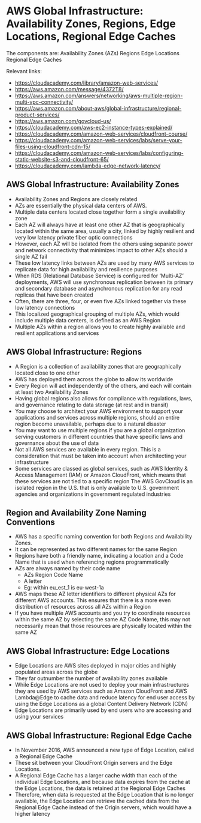 # AWS Global Infrastructure: Availability Zones, Regions, Edge Locations, Regional Edge Caches

The components are:
  Availability Zones (AZs)
  Regions
  Edge Locations
  Regional Edge Caches

Relevant links:
  - https://cloudacademy.com/library/amazon-web-services/
  - https://aws.amazon.com/message/4372T8/
  - https://aws.amazon.com/answers/networking/aws-multiple-region-multi-vpc-connectivity/
  - https://aws.amazon.com/about-aws/global-infrastructure/regional-product-services/
  - https://aws.amazon.com/govcloud-us/
  - https://cloudacademy.com/aws-ec2-instance-types-explained/
  - https://cloudacademy.com/amazon-web-services/cloudfront-course/
  - https://cloudacademy.com/amazon-web-services/labs/serve-your-files-using-cloudfront-cdn-15/
  - https://cloudacademy.com/amazon-web-services/labs/configuring-static-website-s3-and-cloudfront-65/
  - https://cloudacademy.com/lambda-edge-network-latency/

## AWS Global Infrastructure: Availability Zones

- Availability Zones and Regions are closely related
- AZs are essentially the physical data centers of AWS.
- Multiple data centers located close together form a single availability zone
- Each AZ will always have at least one other AZ that is geographically located within the same area, usually a city, 
linked by highly resilient and very low latency private fiber optic connections
- However, each AZ will be isolated from the others using separate power and network connectivity that minimizes impact to other AZs should a single AZ fail
- These low latency links between AZs are used by many AWS services to replicate data for high availability and 
resilience purposes
- When RDS (Relational Database Service) is configured for ‘Multi-AZ’ deployments, AWS will use synchronous replication between its primary and secondary database and asynchronous replication for any read replicas that have been created
- Often, there are three, four, or even five AZs linked together via these low latency connections
- This localized geographical grouping of multiple AZs, which would include multiple data centers, is defined as an AWS Region
- Multiple AZs within a region allows you to create highly available and resilient applications and services

## AWS Global Infrastructure: Regions
- A Region is a collection of availability zones that are geographically located close to one other
- AWS has deployed them across the globe to allow its worldwide 
- Every Region will act independently of the others, and  each will contain at least two Availability Zones
- Having global regions also allows for compliance with regulations, laws, and governance relating to data storage (at 
rest and in transit) 
- You may choose to architect your AWS environment to support your applications and services across multiple regions, should an entire region become unavailable, perhaps due to a natural disaster
- You may want to use multiple regions if you are a global organization serving customers in different countries that 
have specific laws and governance about the use of data
- Not all AWS services are available in every region. This is a consideration that must be taken into 
account when architecting your infrastructure
- Some services are classed as global services, such as AWS Identity & Access Management (IAM) or Amazon CloudFront, which means that these services are not tied to a specific region
The AWS GovCloud is an isolated region in the U.S. that is only available to U.S. government agencies and organizations in government regulated industries

## Region and Availability Zone Naming Conventions

- AWS has a specific naming convention for both Regions and Availability Zones.
- It can be represented as two different names for the same Region
- Regions have both a friendly name, indicating a location and a Code Name that is used when referencing regions programmatically
- AZs are always named by their code name
  - AZs Region Code Name
  - A letter
  - Eg: within eu_est_1 is eu-west-1a
- AWS maps these AZ letter identifiers to different physical AZs for different AWS accounts. This ensures that there is a more even distribution of resources across all AZs within a Region
- If you have multiple AWS accounts and you try to coordinate resources within the same AZ by selecting the same AZ 
Code Name, this may not necessarily mean that those resources are physically located within the same AZ

## AWS Global Infrastructure: Edge Locations

- Edge Locations are AWS sites deployed in major cities and highly populated areas across the globe
- They far outnumber the number of availability zones available
- While Edge Locations are not used to deploy your main infrastructures they are used by AWS services such as
Amazon CloudFront and AWS Lambda@Edge to cache data and reduce latency for end user access by using the Edge Locations as a global Content Delivery Network  (CDN)
- Edge Locations are primarily used by end users who are accessing and using your services

## AWS Global Infrastructure: Regional Edge Cache
- In November 2016, AWS announced a new type of Edge Location, called a Regional Edge Cache
- These sit between your CloudFront Origin servers and the Edge Locations. 
- A Regional Edge Cache has a larger cache width than each of the individual Edge Locations, and because data expires from the cache at the Edge Locations, the data is retained at the Regional Edge Caches
- Therefore, when data is requested at the Edge Location that is no longer available, the Edge Location can retrieve the cached data from the Regional Edge Cache instead of the Origin servers, which would have a higher latency

